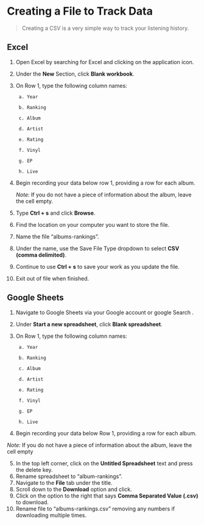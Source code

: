 # Creating a File to Track Data

> Creating a CSV is a very simple way to track your listening history. 

## Excel 

1. Open Excel by searching for Excel and clicking on the application icon.  
2. Under the **New** Section, click **Blank workbook**. 
3. On Row 1, type the following column names:
      
        a. Year
      
        b. Ranking
      
        c. Album
      
        d. Artist
      
        e. Rating
      
        f. Vinyl
      
        g. EP
      
        h. Live
4. Begin recording your data below row 1, providing a row for each album. 
   
    _Note:_  If you do not have a piece of information about the album, leave the cell empty. 

5. Type **Ctrl + s** and click **Browse**. 
6. Find the location on your computer you want to store the file. 
7. Name the file “albums-rankings”. 
8. Under the name, use the Save File Type dropdown to select **CSV (comma delimited)**. 
9. Continue to use **Ctrl + s** to save your work as you update the file.  
10. Exit out of file when finished. 


## Google Sheets 
1. Navigate to Google Sheets via your Google account or google Search . 
2. Under **Start a new spreadsheet**, click **Blank spreadsheet**. 
3. On Row 1, type the following column names:
      
        a. Year
      
        b. Ranking
      
        c. Album
      
        d. Artist
      
        e. Rating
      
        f. Vinyl
      
        g. EP
      
        h. Live
4. Begin recording your data below Row 1, providing a row for each album. 

  _Note:_  If you do not have a piece of information about the album, leave the cell empty

5. In the top left corner, click on the **Untitled Spreadsheet** text and press the delete key. 
6. Rename spreadsheet to “album-rankings”. 
7. Navigate to the **File** tab under the title. 
8. Scroll down to the **Download** option and click. 
9. Click on the option to the right that says **Comma Separated Value (.csv)** to download. 
10. Rename file to “albums-rankings.csv” removing any numbers if downloading multiple times. 


